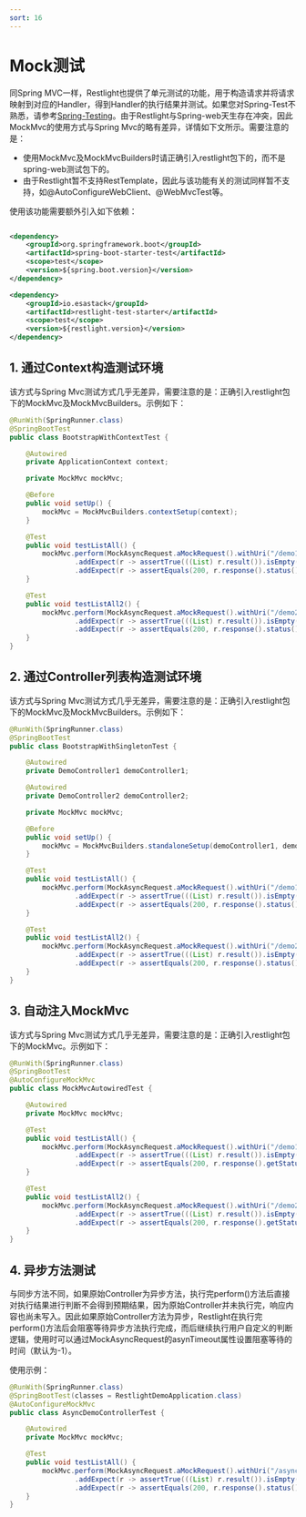 ```yaml
---
sort: 16
---
```


# Mock测试

同Spring MVC一样，Restlight也提供了单元测试的功能，用于构造请求并将请求映射到对应的Handler，得到Handler的执行结果并测试。如果您对Spring-Test不熟悉，请参考[Spring-Testing](https://docs.spring.io/spring/docs/5.1.3.RELEASE/spring-framework-reference/testing.html#testing)。由于Restlight与Spring-web天生存在冲突，因此MockMvc的使用方式与Spring Mvc的略有差异，详情如下文所示。需要注意的是：
- 使用MockMvc及MockMvcBuilders时请正确引入restlight包下的，而不是spring-web测试包下的。
- 由于Restlight暂不支持RestTemplate，因此与该功能有关的测试同样暂不支持，如@AutoConfigureWebClient、@WebMvcTest等。

使用该功能需要额外引入如下依赖：
```xml

<dependency>
    <groupId>org.springframework.boot</groupId>
    <artifactId>spring-boot-starter-test</artifactId>
    <scope>test</scope>
    <version>${spring.boot.version}</version>
</dependency>

<dependency>
    <groupId>io.esastack</groupId>
    <artifactId>restlight-test-starter</artifactId>
    <scope>test</scope>
    <version>${restlight.version}</version>
</dependency>
```


## 1. 通过Context构造测试环境
该方式与Spring Mvc测试方式几乎无差异，需要注意的是：正确引入restlight包下的MockMvc及MockMvcBuilders。示例如下：
```java
@RunWith(SpringRunner.class)
@SpringBootTest
public class BootstrapWithContextTest {

    @Autowired
    private ApplicationContext context;

    private MockMvc mockMvc;

    @Before
    public void setUp() {
        mockMvc = MockMvcBuilders.contextSetup(context);
    }

    @Test
    public void testListAll() {
        mockMvc.perform(MockAsyncRequest.aMockRequest().withUri("/demo1/list").build())
                .addExpect(r -> assertTrue(((List) r.result()).isEmpty()))
                .addExpect(r -> assertEquals(200, r.response().status()));
    }

    @Test
    public void testListAll2() {
        mockMvc.perform(MockAsyncRequest.aMockRequest().withUri("/demo2/list").build())
                .addExpect(r -> assertTrue(((List) r.result()).isEmpty()))
                .addExpect(r -> assertEquals(200, r.response().status()));
    }
}
```


## 2. 通过Controller列表构造测试环境
该方式与Spring Mvc测试方式几乎无差异，需要注意的是：正确引入restlight包下的MockMvc及MockMvcBuilders。示例如下：
```java
@RunWith(SpringRunner.class)
@SpringBootTest
public class BootstrapWithSingletonTest {

    @Autowired
    private DemoController1 demoController1;

    @Autowired
    private DemoController2 demoController2;

    private MockMvc mockMvc;

    @Before
    public void setUp() {
        mockMvc = MockMvcBuilders.standaloneSetup(demoController1, demoController2).build();
    }

    @Test
    public void testListAll() {
        mockMvc.perform(MockAsyncRequest.aMockRequest().withUri("/demo1/list").build())
                .addExpect(r -> assertTrue(((List) r.result()).isEmpty()))
                .addExpect(r -> assertEquals(200, r.response().status()));
    }

    @Test
    public void testListAll2() {
        mockMvc.perform(MockAsyncRequest.aMockRequest().withUri("/demo2/list").build())
                .addExpect(r -> assertTrue(((List) r.result()).isEmpty()))
                .addExpect(r -> assertEquals(200, r.response().status()));
    }
}
```

## 3. 自动注入MockMvc
该方式与Spring Mvc测试方式几乎无差异，需要注意的是：正确引入restlight包下的MockMvc。示例如下：
```java
@RunWith(SpringRunner.class)
@SpringBootTest
@AutoConfigureMockMvc
public class MockMvcAutowiredTest {

    @Autowired
    private MockMvc mockMvc;

    @Test
    public void testListAll() {
        mockMvc.perform(MockAsyncRequest.aMockRequest().withUri("/demo1/list").build())
                .addExpect(r -> assertTrue(((List) r.result()).isEmpty()))
                .addExpect(r -> assertEquals(200, r.response().getStatus()));
    }

    @Test
    public void testListAll2() {
        mockMvc.perform(MockAsyncRequest.aMockRequest().withUri("/demo2/list").build())
                .addExpect(r -> assertTrue(((List) r.result()).isEmpty()))
                .addExpect(r -> assertEquals(200, r.response().getStatus()));
    }
}
```

## 4. 异步方法测试
与同步方法不同，如果原始Controller为异步方法，执行完perform()方法后直接对执行结果进行判断不会得到预期结果，因为原始Controller并未执行完，响应内容也尚未写入。因此如果原始Controller方法为异步，Restlight在执行完perform()方法后会阻塞等待异步方法执行完成，而后继续执行用户自定义的判断逻辑，使用时可以通过MockAsyncRequest的asynTimeout属性设置阻塞等待的时间（默认为-1）。

使用示例：
```java
@RunWith(SpringRunner.class)
@SpringBootTest(classes = RestlightDemoApplication.class)
@AutoConfigureMockMvc
public class AsyncDemoControllerTest {

    @Autowired
    private MockMvc mockMvc;

    @Test
    public void testListAll() {
        mockMvc.perform(MockAsyncRequest.aMockRequest().withUri("/async/list").build())
                .addExpect(r -> assertTrue(((List) r.result()).isEmpty()))
                .addExpect(r -> assertEquals(200, r.response().status()));
    }
}
```


